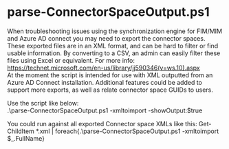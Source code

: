 # parse-ConnectorSpaceOutput.ps1
  
  When troubleshooting issues using the synchronization engine for FIM/MIM and Azure AD connect you may need to export the connector spaces. These exported files are in an XML format, and can be hard to filter or find usable information. By converting to a CSV, an admin can easily filter these files using Excel or equivalent.
  For more info: https://technet.microsoft.com/en-us/library/jj590346(v=ws.10).aspx  
  At the moment the script is intended for use with XML outputted from an Azure AD Connect installation. Additional features could be added to support more exports, as well as relate connector space GUIDs to users.  
  
  Use the script like below:  
  .\parse-ConnectorSpaceOutput.ps1 -xmltoimport <path to csexport XML> -showOutput:$true
  
  You could run against all exported Connector space XMLs like this:
  Get-ChildItem *.xml | foreach{.\parse-ConnectorSpaceOutput.ps1 -xmltoimport $_.FullName}
